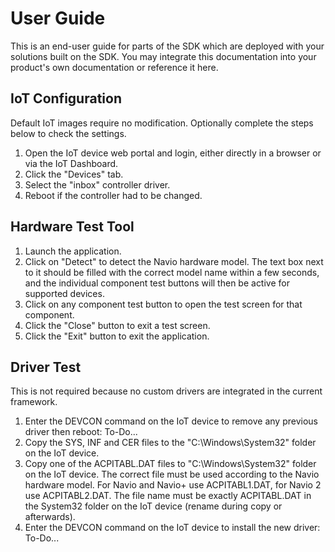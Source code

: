 # User Guide

This is an end-user guide for parts of the SDK which are deployed with your solutions built on the SDK. You may integrate this documentation into your product's own documentation or reference it here.

## IoT Configuration

Default IoT images require no modification. Optionally complete the steps below to check the settings.

1. Open the IoT device web portal and login, either directly in a browser or via the IoT Dashboard.
2. Click the "Devices" tab.
3. Select the "inbox" controller driver.
4. Reboot if the controller had to be changed.

## Hardware Test Tool

1. Launch the application.
2. Click on "Detect" to detect the Navio hardware model. The text box next to it should be filled with the correct model name within a few seconds, and the individual component test buttons will then be active for supported devices.
3. Click on any component test button to open the test screen for that component.
4. Click the "Close" button to exit a test screen.
5. Click the "Exit" button to exit the application.

## Driver Test

This is not required because no custom drivers are integrated in the current framework.

1. Enter the DEVCON command on the IoT device to remove any previous driver then reboot: To-Do...
2. Copy the SYS, INF and CER files to the "C:\Windows\System32" folder on the IoT device.
3. Copy one of the ACPITABL.DAT files to "C:\Windows\System32" folder on the IoT device. The correct file must be used according to the Navio hardware model. For Navio and Navio+ use ACPITABL1.DAT, for Navio 2 use ACPITABL2.DAT. The file name must be exactly ACPITABL.DAT in the System32 folder on the IoT device (rename during copy or afterwards).
4. Enter the DEVCON command on the IoT device to install the new driver: To-Do...
